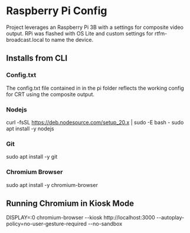 # Raspberry Pi Config
Project leverages an Raspberry Pi 3B with a settings for composite video output. RPi was flashed with OS Lite and custom settings for rtfm-broadcast.local to name the device.

## Installs from CLI
### Config.txt
The config.txt file contained in in the pi folder reflects the working config for CRT using the composite output.
### Nodejs
curl -fsSL https://deb.nodesource.com/setup_20.x | sudo -E bash -
sudo apt install -y nodejs
### Git
sudo apt install -y git
### Chromium Browser
sudo apt install -y chromium-browser



## Running Chromium in Kiosk Mode
DISPLAY=:0 chromium-browser --kiosk http://localhost:3000 --autoplay-policy=no-user-gesture-required --no-sandbox